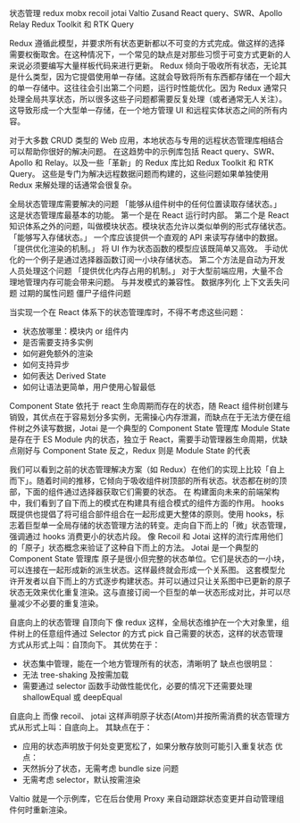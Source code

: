 状态管理
redux mobx recoil jotai Valtio Zusand   React query、SWR、Apollo Relay  Redux Toolkit 和 RTK Query

<!-- https://zhuanlan.zhihu.com/p/541391922 -->
<!-- https://www.ccc5.cc/2912.html -->

Redux 遵循此模型，并要求所有状态更新都以不可变的方式完成。做这样的选择需要权衡取舍。在这种情况下，一个常见的缺点是对那些习惯于可变方式更新的人来说必须要编写大量样板代码来进行更新。
Redux 倾向于吸收所有状态，无论其是什么类型，因为它提倡使用单一存储。这就会导致将所有东西都存储在一个超大的单一存储中。这往往会引出第二个问题，运行时性能优化。因为 Redux 通常只处理全局共享状态，所以很多这些子问题都需要反复处理（或者通常无人关注）。这导致形成一个大型单一存储，在一个地方管理 UI 和远程实体状态之间的所有内容。


对于大多数 CRUD 类型的 Web 应用，本地状态与专用的远程状态管理库相结合可以帮助你很好的解决问题。
在这趋势中的示例库包括 React query、SWR、Apollo 和 Relay。以及一些「革新」的 Redux 库比如 Redux Toolkit 和 RTK Query。
这些是专门为解决远程数据问题而构建的，这些问题如果单独使用 Redux 来解处理的话通常会很复杂。



全局状态管理库需要解决的问题
  「能够从组件树中的任何位置读取存储状态。」 这是状态管理库最基本的功能。
      第一个是在 React 运行时内部。
      第二个是 React 知识体系之外的问题，叫做模块状态。模块状态允许以类似单例的形式存储状态。
  「能够写入存储状态。」 一个库应该提供一个直观的 API 来读写存储中的数据。
  「提供优化渲染的机制。」 将 UI 作为状态函数的模型应该既简单又高效。
      手动优化的一个例子是通过选择器函数订阅一小块存储状态。
      第二个方法是自动为开发人员处理这个问题
  「提供优化内存占用的机制。」 对于大型前端应用，大量不合理地管理内存可能会带来问题。
   与并发模式的兼容性。 数据序列化  上下文丢失问题  过期的属性问题  僵尸子组件问题

当实现一个在 React 体系下的状态管理库时，不得不考虑这些问题：
* 状态放哪里：模块内 or 组件内
* 是否需要支持多实例
* 如何避免额外的渲染
* 如何支持异步
* 如何表达 Derived State
* 如何让语法更简单，用户使用心智最低



Component State 依托于 react 生命周期而存在的状态，随 React 组件树创建与销毁，其优点在于容易划分多实例，无需操心内存泄漏，而缺点在于无法方便在组件树之外读写数据，Jotai 是一个典型的 Component State 管理库
Module State 是存在于 ES Module 内的状态，独立于 React，需要手动管理器生命周期，优缺点刚好与 Component State 反之，Redux 则是 Module State 的代表



我们可以看到之前的状态管理解决方案（如 Redux）在他们的实现上比较「自上而下」。随着时间的推移，它倾向于吸收组件树顶部的所有状态。状态都在树的顶部，下面的组件通过选择器获取它们需要的状态。
在 构建面向未来的前端架构 中，我们看到了自下而上的模式在构建具有组合模式的组件方面的作用。
hooks 既提供也提倡了将可组合部件组合在一起形成更大整体的原则。使用 hooks，标志着巨型单一全局存储的状态管理方法的转变。走向自下而上的「微」状态管理，强调通过 hooks 消费更小的状态片段。
像 Recoil 和 Jotai 这样的流行库用他们的「原子」状态概念来验证了这种自下而上的方法。
Jotai 是一个典型的 Component State 管理库
原子是很小但完整的状态单位。它们是状态的一小块，可以连接在一起形成新的派生状态。这样最终就会形成一个关系图。
这套模型允许开发者以自下而上的方式逐步构建状态。并可以通过只让关系图中已更新的原子状态无效来优化重复渲染。这与直接订阅一个巨型的单一状态形成对比，并可以尽量减少不必要的重复渲染。



自底向上的状态管理
自顶向下
像 redux 这样，全局状态维护在一个大对象里，组件树上的任意组件通过 Selector 的方式 pick 自己需要的状态，这样的状态管理方式从形式上叫：自顶向下。
其优势在于：
* 状态集中管理，能在一个地方管理所有的状态，清晰明了
缺点也很明显：
* 无法 tree-shaking 及按需加载
* 需要通过 selector 函数手动做性能优化，必要的情况下还需要处理 shallowEqual 或 deepEqual

自底向上
而像 recoil、 jotai 这样声明原子状态(Atom)并按所需消费的状态管理方式从形式上叫：自底向上。
其缺点在于：
* 应用的状态声明放于何处变更宽松了，如果分散存放则可能引入重复状态
优点：
* 天然拆分了状态，无需考虑 bundle size 问题
* 无需考虑 selector，默认按需渲染


Valtio 就是一个示例库，它在后台使用 Proxy 来自动跟踪状态变更并自动管理组件何时重新渲染。

